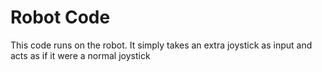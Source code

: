 # Robot Code

This code runs on the robot. It simply takes an extra joystick as input and acts as if it were a normal joystick
